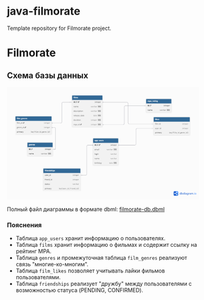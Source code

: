 # java-filmorate
Template repository for Filmorate project.

# Filmorate

## Схема базы данных
![Схема БД](docs/schema.png)

Полный файл диаграммы в формате dbml: [filmorate-db.dbml](docs/schema.dbml)

### Пояснения
- Таблица `app_users` хранит информацию о пользователях.
- Таблица `films` хранит информацию о фильмах и содержит ссылку на рейтинг MPA.
- Таблица `genres` и промежуточная таблица `film_genres` реализуют связь "многие-ко-многим".
- Таблица `film_likes` позволяет учитывать лайки фильмов пользователями.
- Таблица `friendships` реализует "дружбу" между пользователями с возможностью статуса (PENDING, CONFIRMED).
